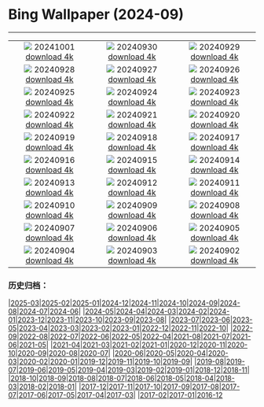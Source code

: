 # Bing Wallpaper (2024-09)
**************
| | | |
| :----: | :----: | :----: |
| ![](https://www.bing.com/th?id=OHR.HalfDomeYosemite_EN-IN3902421361_1920x1080.jpg) 20241001 [download 4k](https://www.bing.com/th?id=OHR.HalfDomeYosemite_EN-IN3902421361_UHD.jpg) | ![](https://www.bing.com/th?id=OHR.WalrusNorway_EN-IN4352146367_1920x1080.jpg) 20240930 [download 4k](https://www.bing.com/th?id=OHR.WalrusNorway_EN-IN4352146367_UHD.jpg) | ![](https://www.bing.com/th?id=OHR.ConnecticutBridge_EN-IN3322601847_1920x1080.jpg) 20240929 [download 4k](https://www.bing.com/th?id=OHR.ConnecticutBridge_EN-IN3322601847_UHD.jpg) |
| ![](https://www.bing.com/th?id=OHR.FloridaSeashore_EN-IN2946245730_1920x1080.jpg) 20240928 [download 4k](https://www.bing.com/th?id=OHR.FloridaSeashore_EN-IN2946245730_UHD.jpg) | ![](https://www.bing.com/th?id=OHR.VeniceAerial_EN-IN2638261499_1920x1080.jpg) 20240927 [download 4k](https://www.bing.com/th?id=OHR.VeniceAerial_EN-IN2638261499_UHD.jpg) | ![](https://www.bing.com/th?id=OHR.LittleToucanet_EN-IN1849827364_1920x1080.jpg) 20240926 [download 4k](https://www.bing.com/th?id=OHR.LittleToucanet_EN-IN1849827364_UHD.jpg) |
| ![](https://www.bing.com/th?id=OHR.GiantSequoias_EN-IN1537226741_1920x1080.jpg) 20240925 [download 4k](https://www.bing.com/th?id=OHR.GiantSequoias_EN-IN1537226741_UHD.jpg) | ![](https://www.bing.com/th?id=OHR.SkaftafellWaterfall_EN-IN1234167290_1920x1080.jpg) 20240924 [download 4k](https://www.bing.com/th?id=OHR.SkaftafellWaterfall_EN-IN1234167290_UHD.jpg) | ![](https://www.bing.com/th?id=OHR.IcebergOtter_EN-IN0982120054_1920x1080.jpg) 20240923 [download 4k](https://www.bing.com/th?id=OHR.IcebergOtter_EN-IN0982120054_UHD.jpg) |
| ![](https://www.bing.com/th?id=OHR.BadaBagh_EN-IN0375946006_1920x1080.jpg) 20240922 [download 4k](https://www.bing.com/th?id=OHR.BadaBagh_EN-IN0375946006_UHD.jpg) | ![](https://www.bing.com/th?id=OHR.MunichBeerfest_EN-IN6726777088_1920x1080.jpg) 20240921 [download 4k](https://www.bing.com/th?id=OHR.MunichBeerfest_EN-IN6726777088_UHD.jpg) | ![](https://www.bing.com/th?id=OHR.OcracokeLight_EN-IN6376239162_1920x1080.jpg) 20240920 [download 4k](https://www.bing.com/th?id=OHR.OcracokeLight_EN-IN6376239162_UHD.jpg) |
| ![](https://www.bing.com/th?id=OHR.PiratePlayground_EN-IN4927123173_1920x1080.jpg) 20240919 [download 4k](https://www.bing.com/th?id=OHR.PiratePlayground_EN-IN4927123173_UHD.jpg) | ![](https://www.bing.com/th?id=OHR.GujoHachiman_EN-IN9529217040_1920x1080.jpg) 20240918 [download 4k](https://www.bing.com/th?id=OHR.GujoHachiman_EN-IN9529217040_UHD.jpg) | ![](https://www.bing.com/th?id=OHR.MidAutumnSingapore_EN-IN2546411546_1920x1080.jpg) 20240917 [download 4k](https://www.bing.com/th?id=OHR.MidAutumnSingapore_EN-IN2546411546_UHD.jpg) |
| ![](https://www.bing.com/th?id=OHR.SunriseWallabies_EN-IN8975505298_1920x1080.jpg) 20240916 [download 4k](https://www.bing.com/th?id=OHR.SunriseWallabies_EN-IN8975505298_UHD.jpg) | ![](https://www.bing.com/th?id=OHR.SantaCruzHummer_EN-IN8727128444_1920x1080.jpg) 20240915 [download 4k](https://www.bing.com/th?id=OHR.SantaCruzHummer_EN-IN8727128444_UHD.jpg) | ![](https://www.bing.com/th?id=OHR.RapaNuiSunrise_EN-IN8068654010_1920x1080.jpg) 20240914 [download 4k](https://www.bing.com/th?id=OHR.RapaNuiSunrise_EN-IN8068654010_UHD.jpg) |
| ![](https://www.bing.com/th?id=OHR.PointReyes_EN-IN7769414761_1920x1080.jpg) 20240913 [download 4k](https://www.bing.com/th?id=OHR.PointReyes_EN-IN7769414761_UHD.jpg) | ![](https://www.bing.com/th?id=OHR.DolphinReunion_EN-IN7368159128_1920x1080.jpg) 20240912 [download 4k](https://www.bing.com/th?id=OHR.DolphinReunion_EN-IN7368159128_UHD.jpg) | ![](https://www.bing.com/th?id=OHR.AkshardhamDL_EN-IN1118148366_1920x1080.jpg) 20240911 [download 4k](https://www.bing.com/th?id=OHR.AkshardhamDL_EN-IN1118148366_UHD.jpg) |
| ![](https://www.bing.com/th?id=OHR.BridgeLisbon_EN-IN7053832547_1920x1080.jpg) 20240910 [download 4k](https://www.bing.com/th?id=OHR.BridgeLisbon_EN-IN7053832547_UHD.jpg) | ![](https://www.bing.com/th?id=OHR.IguazuRainbow_EN-IN6797774904_1920x1080.jpg) 20240909 [download 4k](https://www.bing.com/th?id=OHR.IguazuRainbow_EN-IN6797774904_UHD.jpg) | ![](https://www.bing.com/th?id=OHR.StockholmLibrary_EN-IN6522849602_1920x1080.jpg) 20240908 [download 4k](https://www.bing.com/th?id=OHR.StockholmLibrary_EN-IN6522849602_UHD.jpg) |
| ![](https://www.bing.com/th?id=OHR.GaneshaIdol_EN-IN0545844303_1920x1080.jpg) 20240907 [download 4k](https://www.bing.com/th?id=OHR.GaneshaIdol_EN-IN0545844303_UHD.jpg) | ![](https://www.bing.com/th?id=OHR.GlenariffPark_EN-IN6316433789_1920x1080.jpg) 20240906 [download 4k](https://www.bing.com/th?id=OHR.GlenariffPark_EN-IN6316433789_UHD.jpg) | ![](https://www.bing.com/th?id=OHR.TIFF2024_EN-IN3142242773_1920x1080.jpg) 20240905 [download 4k](https://www.bing.com/th?id=OHR.TIFF2024_EN-IN3142242773_UHD.jpg) |
| ![](https://www.bing.com/th?id=OHR.DuskyOwls_EN-IN2854960722_1920x1080.jpg) 20240904 [download 4k](https://www.bing.com/th?id=OHR.DuskyOwls_EN-IN2854960722_UHD.jpg) | ![](https://www.bing.com/th?id=OHR.AlpineLakes_EN-IN2610017297_1920x1080.jpg) 20240903 [download 4k](https://www.bing.com/th?id=OHR.AlpineLakes_EN-IN2610017297_UHD.jpg) | ![](https://www.bing.com/th?id=OHR.RhinoMother_EN-IN4208210232_1920x1080.jpg) 20240902 [download 4k](https://www.bing.com/th?id=OHR.RhinoMother_EN-IN4208210232_UHD.jpg) |

### 历史归档：

|[2025-03](2025-03/2025-03.md)|[2025-02](2025-02/2025-02.md)|[2025-01](2025-01/2025-01.md)|[2024-12](2024-12/2024-12.md)|[2024-11](2024-11/2024-11.md)|[2024-10](2024-10/2024-10.md)|[2024-09](2024-09/2024-09.md)|[2024-08](2024-08/2024-08.md)|[2024-07](2024-07/2024-07.md)|[2024-06](2024-06/2024-06.md)|
|[2024-05](2024-05/2024-05.md)|[2024-04](2024-04/2024-04.md)|[2024-03](2024-03/2024-03.md)|[2024-02](2024-02/2024-02.md)|[2024-01](2024-01/2024-01.md)|[2023-12](2023-12/2023-12.md)|[2023-11](2023-11/2023-11.md)|[2023-10](2023-10/2023-10.md)|[2023-09](2023-09/2023-09.md)|[2023-08](2023-08/2023-08.md)|
|[2023-07](2023-07/2023-07.md)|[2023-06](2023-06/2023-06.md)|[2023-05](2023-05/2023-05.md)|[2023-04](2023-04/2023-04.md)|[2023-03](2023-03/2023-03.md)|[2023-02](2023-02/2023-02.md)|[2023-01](2023-01/2023-01.md)|[2022-12](2022-12/2022-12.md)|[2022-11](2022-11/2022-11.md)|[2022-10](2022-10/2022-10.md)|
|[2022-09](2022-09/2022-09.md)|[2022-08](2022-08/2022-08.md)|[2022-07](2022-07/2022-07.md)|[2022-06](2022-06/2022-06.md)|[2022-05](2022-05/2022-05.md)|[2022-04](2022-04/2022-04.md)|[2021-08](2021-08/2021-08.md)|[2021-07](2021-07/2021-07.md)|[2021-06](2021-06/2021-06.md)|[2021-05](2021-05/2021-05.md)|
|[2021-04](2021-04/2021-04.md)|[2021-03](2021-03/2021-03.md)|[2021-02](2021-02/2021-02.md)|[2021-01](2021-01/2021-01.md)|[2020-12](2020-12/2020-12.md)|[2020-11](2020-11/2020-11.md)|[2020-10](2020-10/2020-10.md)|[2020-09](2020-09/2020-09.md)|[2020-08](2020-08/2020-08.md)|[2020-07](2020-07/2020-07.md)|
|[2020-06](2020-06/2020-06.md)|[2020-05](2020-05/2020-05.md)|[2020-04](2020-04/2020-04.md)|[2020-03](2020-03/2020-03.md)|[2020-02](2020-02/2020-02.md)|[2020-01](2020-01/2020-01.md)|[2019-12](2019-12/2019-12.md)|[2019-11](2019-11/2019-11.md)|[2019-10](2019-10/2019-10.md)|[2019-09](2019-09/2019-09.md)|
|[2019-08](2019-08/2019-08.md)|[2019-07](2019-07/2019-07.md)|[2019-06](2019-06/2019-06.md)|[2019-05](2019-05/2019-05.md)|[2019-04](2019-04/2019-04.md)|[2019-03](2019-03/2019-03.md)|[2019-02](2019-02/2019-02.md)|[2019-01](2019-01/2019-01.md)|[2018-12](2018-12/2018-12.md)|[2018-11](2018-11/2018-11.md)|
|[2018-10](2018-10/2018-10.md)|[2018-09](2018-09/2018-09.md)|[2018-08](2018-08/2018-08.md)|[2018-07](2018-07/2018-07.md)|[2018-06](2018-06/2018-06.md)|[2018-05](2018-05/2018-05.md)|[2018-04](2018-04/2018-04.md)|[2018-03](2018-03/2018-03.md)|[2018-02](2018-02/2018-02.md)|[2018-01](2018-01/2018-01.md)|
|[2017-12](2017-12/2017-12.md)|[2017-11](2017-11/2017-11.md)|[2017-10](2017-10/2017-10.md)|[2017-09](2017-09/2017-09.md)|[2017-08](2017-08/2017-08.md)|[2017-07](2017-07/2017-07.md)|[2017-06](2017-06/2017-06.md)|[2017-05](2017-05/2017-05.md)|[2017-04](2017-04/2017-04.md)|[2017-03](2017-03/2017-03.md)|
|[2017-02](2017-02/2017-02.md)|[2017-01](2017-01/2017-01.md)|[2016-12](2016-12/2016-12.md)